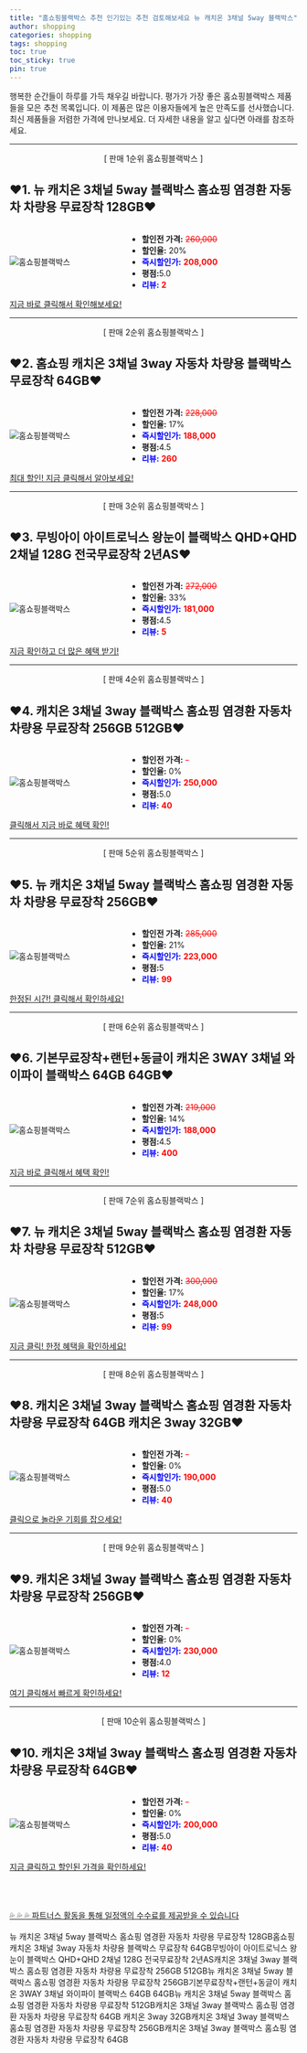 ```yaml
---
title: "홈쇼핑블랙박스 추천 인기있는 추천 검토해보세요 뉴 캐치온 3채널 5way 블랙박스"
author: shopping
categories: shopping
tags: shopping
toc: true
toc_sticky: true
pin: true
---
```

행복한 순간들이 하루를 가득 채우길 바랍니다. 평가가 가장 좋은 홈쇼핑블랙박스 제품들을 모은 추천 목록입니다. 이 제품은 많은 이용자들에게 높은 만족도를 선사했습니다. 최신 제품들을 저렴한 가격에 만나보세요. 더 자세한 내용을 알고 싶다면 아래를 참조하세요.

---
<p class="toplist" style="margin: 0 auto; display: block; width: fit-content;">[ 판매 1순위 홈쇼핑블랙박스 ]</p>

<h2><strong>❤️1. 뉴 캐치온 3채널 5way 블랙박스 홈쇼핑 염경환 자동차 차량용 무료장착 128GB❤️</strong></h2>

<div style="display: flex; align-items: center;">
    <div style="flex: 0.4;">
        <img src="https://thumbnail8.coupangcdn.com/thumbnails/remote/230x230ex/image/vendor_inventory/106b/151a26fa5a411459d967e512254a47b7581f299ba3c476bf6cf153df3272.jpg" alt="홈쇼핑블랙박스" style="max-width: 100%;">
    </div>
    <div style="flex: 0.6; margin-left: 10px;">
        <ul>
            <li><strong>할인전 가격:</strong> <del style="color: red;">260,000</del></li>
            <li><strong>할인율:</strong> 20%</li>
            <li><span style='color:blue'><strong>즉시할인가:</strong></span> <span style='color:red'><strong>208,000</strong></span></li>
            <li><strong>평점:</strong>5.0</li>
            <li><span style='color:blue'><strong>리뷰:</strong></span> <span style='color:red'><strong>2</strong></span></li>
        </ul>
    </div>
</div>
<div class="center">
    <a href="https://William4Davisa.github.io?lptag=AF9450613&subid=githubio&pageKey=8137166288&traceid=V0-153&itemId=23116097715&vendorItemId=90149297807" class="myButton">
        지금 바로 클릭해서 확인해보세요!
    </a>
</div>


---
<p class="toplist" style="margin: 0 auto; display: block; width: fit-content;">[ 판매 2순위 홈쇼핑블랙박스 ]</p>

<h2><strong>❤️2. 홈쇼핑 캐치온 3채널 3way 자동차 차량용 블랙박스 무료장착 64GB❤️</strong></h2>

<div style="display: flex; align-items: center;">
    <div style="flex: 0.4;">
        <img src="https://thumbnail8.coupangcdn.com/thumbnails/remote/230x230ex/image/vendor_inventory/4157/776f7c6b80d8f31bf10c1cfa395ebff9dc94b7cb9c5a85c654266e22b645.jpg" alt="홈쇼핑블랙박스" style="max-width: 100%;">
    </div>
    <div style="flex: 0.6; margin-left: 10px;">
        <ul>
            <li><strong>할인전 가격:</strong> <del style="color: red;">228,000</del></li>
            <li><strong>할인율:</strong> 17%</li>
            <li><span style='color:blue'><strong>즉시할인가:</strong></span> <span style='color:red'><strong>188,000</strong></span></li>
            <li><strong>평점:</strong>4.5</li>
            <li><span style='color:blue'><strong>리뷰:</strong></span> <span style='color:red'><strong>260</strong></span></li>
        </ul>
    </div>
</div>
<div class="center">
    <a href="https://William4Davisa.github.io?lptag=AF9450613&subid=githubio&pageKey=7699517508&traceid=V0-153&itemId=20611099331&vendorItemId=83544259910" class="myButton">
        최대 할인! 지금 클릭해서 알아보세요!
    </a>
</div>


---
<p class="toplist" style="margin: 0 auto; display: block; width: fit-content;">[ 판매 3순위 홈쇼핑블랙박스 ]</p>

<h2><strong>❤️3. 무빙아이 아이트로닉스 왕눈이 블랙박스 QHD+QHD 2채널 128G 전국무료장착 2년AS❤️</strong></h2>

<div style="display: flex; align-items: center;">
    <div style="flex: 0.4;">
        <img src="https://thumbnail7.coupangcdn.com/thumbnails/remote/230x230ex/image/vendor_inventory/bf1b/b72508d7ce8939faf9155e0d81a67a5add0bfa053c24912089c5d662ed18.jpg" alt="홈쇼핑블랙박스" style="max-width: 100%;">
    </div>
    <div style="flex: 0.6; margin-left: 10px;">
        <ul>
            <li><strong>할인전 가격:</strong> <del style="color: red;">272,000</del></li>
            <li><strong>할인율:</strong> 33%</li>
            <li><span style='color:blue'><strong>즉시할인가:</strong></span> <span style='color:red'><strong>181,000</strong></span></li>
            <li><strong>평점:</strong>4.5</li>
            <li><span style='color:blue'><strong>리뷰:</strong></span> <span style='color:red'><strong>5</strong></span></li>
        </ul>
    </div>
</div>
<div class="center">
    <a href="https://William4Davisa.github.io?lptag=AF9450613&subid=githubio&pageKey=8190166642&traceid=V0-153&itemId=23436034867&vendorItemId=90462933296" class="myButton">
        지금 확인하고 더 많은 혜택 받기!
    </a>
</div>


---
<p class="toplist" style="margin: 0 auto; display: block; width: fit-content;">[ 판매 4순위 홈쇼핑블랙박스 ]</p>

<h2><strong>❤️4. 캐치온 3채널 3way 블랙박스 홈쇼핑 염경환 자동차 차량용 무료장착 256GB 512GB❤️</strong></h2>

<div style="display: flex; align-items: center;">
    <div style="flex: 0.4;">
        <img src="https://thumbnail10.coupangcdn.com/thumbnails/remote/230x230ex/image/vendor_inventory/096c/a33e9d4b7703dafd25487577e57f86640713a28cf94ecff5863a57e9dc0c.jpg" alt="홈쇼핑블랙박스" style="max-width: 100%;">
    </div>
    <div style="flex: 0.6; margin-left: 10px;">
        <ul>
            <li><strong>할인전 가격:</strong> <del style="color: red;">-</del></li>
            <li><strong>할인율:</strong> 0%</li>
            <li><span style='color:blue'><strong>즉시할인가:</strong></span> <span style='color:red'><strong>250,000</strong></span></li>
            <li><strong>평점:</strong>5.0</li>
            <li><span style='color:blue'><strong>리뷰:</strong></span> <span style='color:red'><strong>40</strong></span></li>
        </ul>
    </div>
</div>
<div class="center">
    <a href="https://William4Davisa.github.io?lptag=AF9450613&subid=githubio&pageKey=6856422885&traceid=V0-153&itemId=17835356756&vendorItemId=84999044912" class="myButton">
        클릭해서 지금 바로 혜택 확인!
    </a>
</div>


---
<p class="toplist" style="margin: 0 auto; display: block; width: fit-content;">[ 판매 5순위 홈쇼핑블랙박스 ]</p>

<h2><strong>❤️5. 뉴 캐치온 3채널 5way 블랙박스 홈쇼핑 염경환 자동차 차량용 무료장착 256GB❤️</strong></h2>

<div style="display: flex; align-items: center;">
    <div style="flex: 0.4;">
        <img src="https://thumbnail8.coupangcdn.com/thumbnails/remote/230x230ex/image/vendor_inventory/106b/151a26fa5a411459d967e512254a47b7581f299ba3c476bf6cf153df3272.jpg" alt="홈쇼핑블랙박스" style="max-width: 100%;">
    </div>
    <div style="flex: 0.6; margin-left: 10px;">
        <ul>
            <li><strong>할인전 가격:</strong> <del style="color: red;">285,000</del></li>
            <li><strong>할인율:</strong> 21%</li>
            <li><span style='color:blue'><strong>즉시할인가:</strong></span> <span style='color:red'><strong>223,000</strong></span></li>
            <li><strong>평점:</strong>5</li>
            <li><span style='color:blue'><strong>리뷰:</strong></span> <span style='color:red'><strong>99</strong></span></li>
        </ul>
    </div>
</div>
<div class="center">
    <a href="https://William4Davisa.github.io?lptag=AF9450613&subid=githubio&pageKey=8137165461&traceid=V0-153&itemId=23116095063&vendorItemId=90149295044" class="myButton">
        한정된 시간! 클릭해서 확인하세요!
    </a>
</div>


---
<p class="toplist" style="margin: 0 auto; display: block; width: fit-content;">[ 판매 6순위 홈쇼핑블랙박스 ]</p>

<h2><strong>❤️6. 기본무료장착+랜턴+동글이 캐치온 3WAY 3채널 와이파이 블랙박스 64GB 64GB❤️</strong></h2>

<div style="display: flex; align-items: center;">
    <div style="flex: 0.4;">
        <img src="https://thumbnail8.coupangcdn.com/thumbnails/remote/230x230ex/image/vendor_inventory/4157/776f7c6b80d8f31bf10c1cfa395ebff9dc94b7cb9c5a85c654266e22b645.jpg" alt="홈쇼핑블랙박스" style="max-width: 100%;">
    </div>
    <div style="flex: 0.6; margin-left: 10px;">
        <ul>
            <li><strong>할인전 가격:</strong> <del style="color: red;">219,000</del></li>
            <li><strong>할인율:</strong> 14%</li>
            <li><span style='color:blue'><strong>즉시할인가:</strong></span> <span style='color:red'><strong>188,000</strong></span></li>
            <li><strong>평점:</strong>4.5</li>
            <li><span style='color:blue'><strong>리뷰:</strong></span> <span style='color:red'><strong>400</strong></span></li>
        </ul>
    </div>
</div>
<div class="center">
    <a href="https://William4Davisa.github.io?lptag=AF9450613&subid=githubio&pageKey=6638335130&traceid=V0-153&itemId=15165272720&vendorItemId=82386667704" class="myButton">
        지금 바로 클릭해서 혜택 확인!
    </a>
</div>


---
<p class="toplist" style="margin: 0 auto; display: block; width: fit-content;">[ 판매 7순위 홈쇼핑블랙박스 ]</p>

<h2><strong>❤️7. 뉴 캐치온 3채널 5way 블랙박스 홈쇼핑 염경환 자동차 차량용 무료장착 512GB❤️</strong></h2>

<div style="display: flex; align-items: center;">
    <div style="flex: 0.4;">
        <img src="https://thumbnail8.coupangcdn.com/thumbnails/remote/230x230ex/image/vendor_inventory/106b/151a26fa5a411459d967e512254a47b7581f299ba3c476bf6cf153df3272.jpg" alt="홈쇼핑블랙박스" style="max-width: 100%;">
    </div>
    <div style="flex: 0.6; margin-left: 10px;">
        <ul>
            <li><strong>할인전 가격:</strong> <del style="color: red;">300,000</del></li>
            <li><strong>할인율:</strong> 17%</li>
            <li><span style='color:blue'><strong>즉시할인가:</strong></span> <span style='color:red'><strong>248,000</strong></span></li>
            <li><strong>평점:</strong>5</li>
            <li><span style='color:blue'><strong>리뷰:</strong></span> <span style='color:red'><strong>99</strong></span></li>
        </ul>
    </div>
</div>
<div class="center">
    <a href="https://William4Davisa.github.io?lptag=AF9450613&subid=githubio&pageKey=8137165175&traceid=V0-153&itemId=23116094170&vendorItemId=90149294221" class="myButton">
        지금 클릭! 한정 혜택을 확인하세요!
    </a>
</div>


---
<p class="toplist" style="margin: 0 auto; display: block; width: fit-content;">[ 판매 8순위 홈쇼핑블랙박스 ]</p>

<h2><strong>❤️8. 캐치온 3채널 3way 블랙박스 홈쇼핑 염경환 자동차 차량용 무료장착 64GB 캐치온 3way 32GB❤️</strong></h2>

<div style="display: flex; align-items: center;">
    <div style="flex: 0.4;">
        <img src="https://thumbnail10.coupangcdn.com/thumbnails/remote/230x230ex/image/vendor_inventory/096c/a33e9d4b7703dafd25487577e57f86640713a28cf94ecff5863a57e9dc0c.jpg" alt="홈쇼핑블랙박스" style="max-width: 100%;">
    </div>
    <div style="flex: 0.6; margin-left: 10px;">
        <ul>
            <li><strong>할인전 가격:</strong> <del style="color: red;">-</del></li>
            <li><strong>할인율:</strong> 0%</li>
            <li><span style='color:blue'><strong>즉시할인가:</strong></span> <span style='color:red'><strong>190,000</strong></span></li>
            <li><strong>평점:</strong>5.0</li>
            <li><span style='color:blue'><strong>리뷰:</strong></span> <span style='color:red'><strong>40</strong></span></li>
        </ul>
    </div>
</div>
<div class="center">
    <a href="https://William4Davisa.github.io?lptag=AF9450613&subid=githubio&pageKey=6856422885&traceid=V0-153&itemId=17435680107&vendorItemId=84604541055" class="myButton">
        클릭으로 놀라운 기회를 잡으세요!
    </a>
</div>


---
<p class="toplist" style="margin: 0 auto; display: block; width: fit-content;">[ 판매 9순위 홈쇼핑블랙박스 ]</p>

<h2><strong>❤️9. 캐치온 3채널 3way 블랙박스 홈쇼핑 염경환 자동차 차량용 무료장착 256GB❤️</strong></h2>

<div style="display: flex; align-items: center;">
    <div style="flex: 0.4;">
        <img src="https://thumbnail10.coupangcdn.com/thumbnails/remote/230x230ex/image/vendor_inventory/096c/a33e9d4b7703dafd25487577e57f86640713a28cf94ecff5863a57e9dc0c.jpg" alt="홈쇼핑블랙박스" style="max-width: 100%;">
    </div>
    <div style="flex: 0.6; margin-left: 10px;">
        <ul>
            <li><strong>할인전 가격:</strong> <del style="color: red;">-</del></li>
            <li><strong>할인율:</strong> 0%</li>
            <li><span style='color:blue'><strong>즉시할인가:</strong></span> <span style='color:red'><strong>230,000</strong></span></li>
            <li><strong>평점:</strong>4.0</li>
            <li><span style='color:blue'><strong>리뷰:</strong></span> <span style='color:red'><strong>12</strong></span></li>
        </ul>
    </div>
</div>
<div class="center">
    <a href="https://William4Davisa.github.io?lptag=AF9450613&subid=githubio&pageKey=7122084175&traceid=V0-153&itemId=17835356751&vendorItemId=84999044886" class="myButton">
        여기 클릭해서 빠르게 확인하세요!
    </a>
</div>


---
<p class="toplist" style="margin: 0 auto; display: block; width: fit-content;">[ 판매 10순위 홈쇼핑블랙박스 ]</p>

<h2><strong>❤️10. 캐치온 3채널 3way 블랙박스 홈쇼핑 염경환 자동차 차량용 무료장착 64GB❤️</strong></h2>

<div style="display: flex; align-items: center;">
    <div style="flex: 0.4;">
        <img src="https://thumbnail10.coupangcdn.com/thumbnails/remote/230x230ex/image/vendor_inventory/096c/a33e9d4b7703dafd25487577e57f86640713a28cf94ecff5863a57e9dc0c.jpg" alt="홈쇼핑블랙박스" style="max-width: 100%;">
    </div>
    <div style="flex: 0.6; margin-left: 10px;">
        <ul>
            <li><strong>할인전 가격:</strong> <del style="color: red;">-</del></li>
            <li><strong>할인율:</strong> 0%</li>
            <li><span style='color:blue'><strong>즉시할인가:</strong></span> <span style='color:red'><strong>200,000</strong></span></li>
            <li><strong>평점:</strong>5.0</li>
            <li><span style='color:blue'><strong>리뷰:</strong></span> <span style='color:red'><strong>40</strong></span></li>
        </ul>
    </div>
</div>
<div class="center">
    <a href="https://William4Davisa.github.io?lptag=AF9450613&subid=githubio&pageKey=6856422885&traceid=V0-153&itemId=17435680111&vendorItemId=84604541081" class="myButton">
        지금 클릭하고 할인된 가격을 확인하세요!
    </a>
</div>

<br><br><br>[💦 💦 💦 파트너스 활동을 통해 일정액의 수수료를 제공받을 수 있습니다](https://link.coupang.com/a/bcpT2c)<br><br>뉴 캐치온 3채널 5way 블랙박스 홈쇼핑 염경환 자동차 차량용 무료장착 128GB홈쇼핑 캐치온 3채널 3way 자동차 차량용 블랙박스 무료장착 64GB무빙아이 아이트로닉스 왕눈이 블랙박스 QHD+QHD 2채널 128G 전국무료장착 2년AS캐치온 3채널 3way 블랙박스 홈쇼핑 염경환 자동차 차량용 무료장착 256GB 512GB뉴 캐치온 3채널 5way 블랙박스 홈쇼핑 염경환 자동차 차량용 무료장착 256GB기본무료장착+랜턴+동글이 캐치온 3WAY 3채널 와이파이 블랙박스 64GB 64GB뉴 캐치온 3채널 5way 블랙박스 홈쇼핑 염경환 자동차 차량용 무료장착 512GB캐치온 3채널 3way 블랙박스 홈쇼핑 염경환 자동차 차량용 무료장착 64GB 캐치온 3way 32GB캐치온 3채널 3way 블랙박스 홈쇼핑 염경환 자동차 차량용 무료장착 256GB캐치온 3채널 3way 블랙박스 홈쇼핑 염경환 자동차 차량용 무료장착 64GB